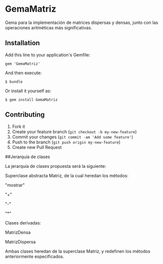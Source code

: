 # GemaMatriz

Gema para la implementación de matrices dispersas y densas, junto con las operaciones aritméticas más significativas.

## Installation

Add this line to your application's Gemfile:

    gem 'GemaMatriz'

And then execute:

    $ bundle

Or install it yourself as:

    $ gem install GemaMatriz


## Contributing

1. Fork it
2. Create your feature branch (`git checkout -b my-new-feature`)
3. Commit your changes (`git commit -am 'Add some feature'`)
4. Push to the branch (`git push origin my-new-feature`)
5. Create new Pull Request


##Jerarquía de clases

La jerarquía de clases propuesta será la siguiente:

Superclase abstracta Matriz, de la cual heredan los métodos:

"mostrar"

"+"

"-"

"*"

Clases derivadas:

MatrizDensa

MatrizDispersa

Ambas clases heredan de la superclase Matriz, y redefinen los métodos anteriormente especificados.
